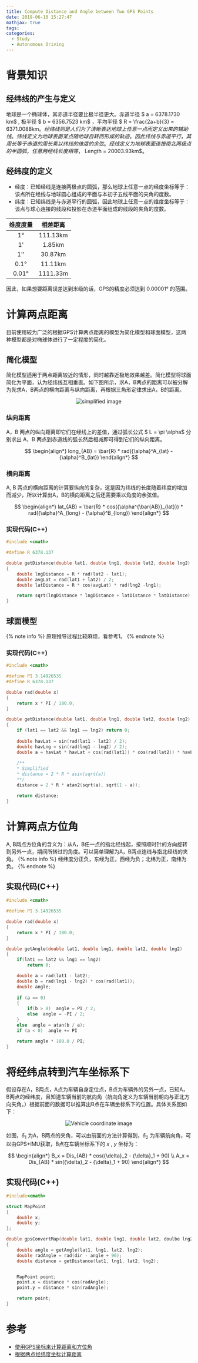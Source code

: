 ```yaml
---
title: Compute Distance and Angle between Two GPS Points
date: 2019-06-10 15:27:47
mathjax: true
tags: 
categories: 
  - Study
  - Autonomous Driving
---
```


# 背景知识

## 经纬线的产生与定义

地球是一个椭球体，其赤道半径要比极半径更大。赤道半径 $ a = 6378.1730 km$ , 极半径 $ b = 6356.7523 km$ ，平均半径 $ R = \frac{2a+b}{3} = 6371.0088km$。
经纬线则是人们为了清晰表达地球上任意一点而定义出来的辅助线。
纬线定义为地球表面某点随地球自转而形成的轨迹，因此纬线与赤道平行，其周长等于赤道的周长乘以纬线的维度的余弦。
经线定义为地球表面连接南北两极点的半圆弧，任意两经线长度相等，$ Length = 20003.93km$。

## 经纬度的定义

- 经度：已知经线是连接两极点的圆弧，那么地球上任意一点的经度坐标等于：该点所在经线与地球圆心组成的平面与本初子五线平面的夹角的度数。
- 纬度：已知纬线是与赤道平行的圆弧，因此地球上任意一点的维度坐标等于：该点与球心连接的线段和投影在赤道平面组成的线段的夹角的度数。

| 维度度量 | 相差距离 | 
| :----: | :-----: | 
| 1°     | 111.13km | 
| 1'     | 1.85km   |    
| 1''    | 30.87km  |
| 0.1°   | 11.11km  |
| 0.01°  | 1111.33m |

因此，如果想要距离误差达到米级的话，GPS的精度必须达到 $0.00001°$ 的范围。

# 计算两点距离

目前使用较为广泛的根据GPS计算两点距离的模型为简化模型和球面模型，这两种模型都是对椭球体进行了一定程度的简化。

## 简化模型
简化模型适用于两点距离较近的情形，同时越靠近极地效果越差。简化模型将球面简化为平面，认为经纬线互相垂直。如下图所示，求A，B两点的距离可以被分解为先求A，B两点的横向距离与纵向距离，再根据三角形定律求出A，B的距离。

<div align="center">
<img src="https://i.imgur.com/Oy9qej6.png" title="simplified image"/>
</div>

### 纵向距离
A，B 两点的纵向距离即它们在经线上的差值，通过弧长公式 $ L = \pi \alpha$ 分别求出 A，B 两点到赤道线的弧长然后相减即可得到它们的纵向距离。

$$
\begin{align*}
 long_{AB} = \bar{R} * rad({\alpha}^A_{lat} - {\alpha}^B_{lat})
\end{align*}
$$

### 横向距离
A, B 两点的横向距离的计算要纵向的复杂，这是因为纬线的长度随着纬度的增加而减少，所以计算出A，B的横向距离之后还需要乘以角度的余弦值。

$$
\begin{align*}
 lat_{AB} = \bar{R} * cos({\alpha^{\bar{AB}}_{lat}}) * rad({\alpha}^A_{long} - {\alpha}^B_{long})
\end{align*}
$$

### 实现代码(C++)

```c++
#include <cmath>

#define R 6378.137

double getDistance(double lat1, double lng1, double lat2, double lng2)
{
	double lngDistance = R * rad(lat2 - lat1);
	double avgLat = rad(lat1 + lat2) / 2;
	double latDistance = R * cos(avgLat) * rad(lng2 -lng1);

	return sqrt(lngDistance * lngDistance + latDistance * latDistance);
}
```

## 球面模型

{% note info %}
原理推导过程比较麻烦，看参考1。
{% endnote %}

### 实现代码(C++)

```c++
#include <cmath>

#define PI 3.14926535
#define R 6378.137

double rad(double x)
{
	return x * PI / 180.0;
}

double getDistance(double lat1, double lng1, double lat2, double lng2)
{
	if (lat1 == lat2 && lng1 == lng2) return 0;
	
	double havLat = sin(rad(lat1 - lat2) / 2);
	double havLng = sin(rad(lng1 - lng2) / 2);
	double a = havLat * havLat + cos(rad(lat1)) * cos(rad(lat2)) * havLng * havLng;
	
	/**
	* Simplified
	* distance = 2 * R * asin(sqrt(a))
	**/
	distance = 2 * R * atan2(sqrt(a), sqrt(1 - a));

	return distance;
}

```

# 计算两点方位角

A, B两点方位角的含义为：从A，B任一点的指北经线起，按照顺时针的方向旋转到另外一点，期间所转过的角度。可以简单理解为A，B两点连线与指北经线的夹角。
{% note info %}
经纬度分正负，东经为正，西经为负；北纬为正，南纬为负。
{% endnote %}

## 实现代码(C++)

```c++
#include <cmath>

#define PI 3.14926535

double rad(double x)
{
	return x * PI / 180.0;
}

double getAngle(double lat1, double lng1, double lat2, double lng2)
{
	if(lat1 == lat2 && lng1 == lng2)
		return 0;

	double a = rad(lat1 - lat2);
	double b = rad(lng1 - lng2) * cos(rad(lat1));
	double angle;
	
	if (a == 0)
	{
		if(b > 0)  angle = PI / 2;
		else  angle = -PI / 2;
	}	
	else  angle = atan(b / a);
	if (a < 0)  angle += PI

	return angle * 180.0 / PI;
}
```


# 将经纬点转到汽车坐标系下

假设存在A，B两点，A点为车辆自身定位点，B点为车辆外的另外一点，已知A，B两点的经纬度，且知道车辆当前的航向角（航向角定义为车辆当前朝向与正北方向夹角。）根据前面的数据可以推算出B点在车辆坐标系下的位置。具体关系图如下：

<div align="center">
<img src="https://i.imgur.com/s0nCJGM.png" title="Vehicle coordinate image"/>
</div>

如图，${\delta}_1$ 为A，B两点的夹角，可以由前面的方法计算得到，${\delta}_2$ 为车辆航向角，可以由GPS+IMU获取，B点在车辆坐标系下的 $x$ , $y$ 坐标为：

$$
\begin{align*}
  B_x = Dis_{AB} * cos({\delta}_2 - {\delta}_1 + 90) \\
  A_x = Dis_{AB} * sin({\delta}_2 - {\delta}_1 + 90)
\end{align*}
$$

## 实现代码(C++)

```c++
#include<cmath>

struct MapPoint
{
	double x;
	double y;
};

double gpsConvertMap(double lat1, double lng1, double lat2, doulbe lng2, double dir)
{
	double angle = getAngle(lat1, lng1, lat2, lng2);
	double radAngle = rad(dir - angle + 90);
	double distance = getDistance(lat1, lng1, lat2, lng2);


	MapPoint point;
	point.x = distance * cos(radAngle);
	point.y = distance * sin(radAngle);

	return point;
}
```

# 参考
- [使用GPS坐标来计算距离和方位角](https://johnnyqian.net/blog/gps-locator/)
- [根据两点经纬度坐标计算距离](https://blog.csdn.net/gatieme/article/details/45599581)